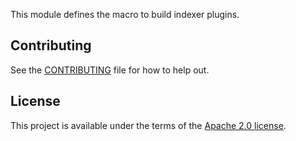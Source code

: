 <!-- cargo-rdme start -->

This module defines the macro to build indexer plugins.

<!-- cargo-rdme end -->

## Contributing

See the [CONTRIBUTING](../../CONTRIBUTING.md) file for how to help out.

## License

This project is available under the terms of the [Apache 2.0 license](../../LICENSE).
